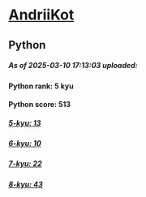 # [AndriiKot](https://www.codewars.com/users/AndriiKot) 
## Python

##### As of 2025-03-10 17:13:03 uploaded:

#### Python rank: 5 kyu

#### Python score: 513

##### [5-kyu: 13](https://github.com/AndriiKot/Python__CodeWars/tree/main/kyu-5)

##### [6-kyu: 10](https://github.com/AndriiKot/Python__CodeWars/tree/main/kyu-6)

##### [7-kyu: 22](https://github.com/AndriiKot/Python__CodeWars/tree/main/kyu-7)

##### [8-kyu: 43](https://github.com/AndriiKot/Python__CodeWars/tree/main/kyu-8)

